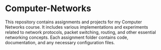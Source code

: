 # Computer-Networks
This repository contains assignments and projects for my Computer Networks course. It includes various implementations and experiments related to network protocols, packet switching, routing, and other essential networking concepts. Each assignment folder contains code, documentation, and any necessary configuration files.
